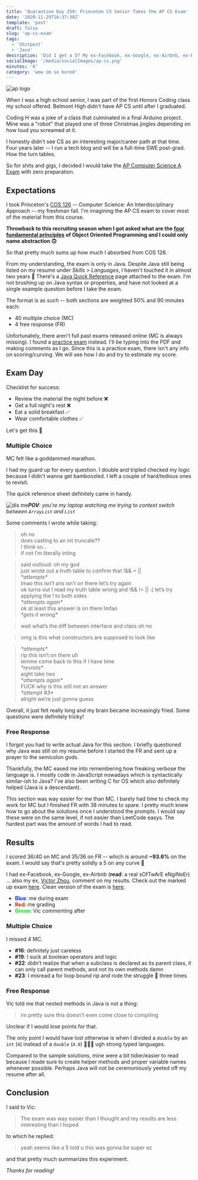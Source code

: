 ```yaml
---
title: 'Quarantine Day 259: Princeton CS Senior Takes the AP CS Exam'
date: '2020-11-29T16:37:38Z'
template: 'post'
draft: false
slug: 'ap-cs-exam'
tags:
  - 'Shitpost'
  - 'Java'
description: 'Did I get a 5? My ex-Facebook, ex-Google, ex-Airbnb, ex-boyfriend grades it'
socialImage: '/media/socialImages/ap-cs.png'
minutes: '6'
category: 'wow im so bored'
---
```


![ap logo](/media/socialImages/ap-cs.png)

When I was a high school senior, I was part of the first Honors Coding class my school offered. Belmont High didn't have AP CS until after I graduated.

Coding H was a joke of a class that culminated in a final Arduino project. Mine was a "robot" that played one of three Christmas jingles depending on how loud you screamed at it.

I honestly didn't see CS as an interesting major/career path at that time. Four years later -- I run a tech blog and will be a full-time SWE post-grad. How the turn tables.

So for shits and gigs, I decided I would take the [AP Computer Science A Exam](https://apstudents.collegeboard.org/courses/ap-computer-science-a) with zero preparation.

## Expectations

I took Princeton's [COS 126](https://registrar.princeton.edu/course-offerings/course-details?courseid=002051&term=1214) -- Computer Science: An Interdisciplinary Approach -- my freshman fall. I'm imagining the AP CS exam to cover most of the material from this course.

**Throwback to this recruiting season when I got asked what are the [four fundamental principles](https://info.keylimeinteractive.com/the-four-pillars-of-object-oriented-programming) of Object Oriented Programming and I could only name abstraction 🙃**

So that pretty much sums up how much I absorbed from COS 126.

From my understanding, the exam is only in Java. Despite Java still being listed on my resume under _Skills > Languages_, I haven't touched it in almost two years 🤭 There's a [Java Quick Reference](https://apstudents.collegeboard.org/ap/pdf/ap-computer-science-a-java-quick-reference_0.pdf) page attached to the exam. I'm not brushing up on Java syntax or properties, and have not looked at a single example question before I take the exam.

The format is as such -- both sections are weighted 50% and 90 minutes each:

- 40 multiple choice (MC)
- 4 free response (FR)

Unfortunately, there aren't full past exams released online (MC is always missing). I found a [practice exam](http://compscimadison.weebly.com/uploads/5/8/7/4/58741529/ap-computer-science-a-2014-practice-exam.pdf) instead. I'll be typing into the PDF and making comments as I go. Since this is a practice exam, there isn't any info on scoring/curving. We will see how I do and try to estimate my score.

## Exam Day

Checklist for success:

- Review the material the night before ❌
- Get a full night's rest ❌
- Eat a solid breakfast ✅
- Wear comfortable clothes ✅

Let's get this 🥖

### Multiple Choice

MC felt like a goddammed marathon.

I had my guard up for every question. I double and tripled checked my logic because I didn't wanna get bamboozled. I left a couple of hard/tedious ones to revisit.

The quick reference sheet definitely came in handy.

![dis me](/media/ap-cs-exam/selfie.jpg)_**POV**: you're my laptop watching me trying to context switch between `ArrayList` and `List`_

Some comments I wrote while taking:

> oh no<br>
> does casting to an int truncate??<br>
> I think so...<br>
> if not I’m literally inting<br>

<!-- prettier-ignore -->
> said outloud: oh my god<br>
> just wrote out a truth table to confirm that !&& = ||<br> 
> _\*attempts\*_<br>
> lmao this isn’t ans isn’t on there let’s try again<br>
> ok turns out I read my truth table wrong and !&& != || :( let’s try applying the ! to both sides<br> 
> _\*attempts again\*_<br>
> ok at least this answer is on there lmfao<br>
> _\*gets it wrong\*_

> wait what’s the diff between interface and class oh no

> omg is this what constructors are supposed to look like

<!-- prettier-ignore -->
> _\*attempts\*_<br>
> rip this isn’t on there uh<br>
> lemme come back to this if I have time<br>
> _\*revisits\*_<br>
> aight take two<br> 
> _\*attempts again\*_<br>
> FUCK why is this still not an answer<br> 
> _\*attempt #3\*_<br>
> alright we’re just gonna guess<br>

Overall, it just felt really long and my brain became increasingly fried. Some questions were definitely tricky!

### Free Response

I forgot you had to write actual Java for this section. I briefly questioned why Java was still on my resume before I started the FR and sent up a prayer to the semicolon gods.

Thankfully, the MC eased me into remembering how freaking verbose the language is. I mostly code in JavaScript nowadays which is syntactically similar-ish to Java? I've also been writing C for OS which also definitely helped (Java is a descendant).

This section was way easier for me than MC. I barely had time to check my work for MC but I finished FR with 38 minutes to spare. I pretty much knew how to go about the solutions once I understood the prompts. I would say these were on the same level, if not easier than LeetCode easys. The hardest part was the amount of words I had to read.

## Results

I scored 36/40 on MC and 35/36 on FR -- which is around **~93.6%** on the exam. I would say that's pretty solidly a 5 on any curve 🎉

I had ex-Facebook, ex-Google, ex-Airbnb (**read**: a real sOfTwArE eNgiNeEr) ... also my ex, [Victor Zhou](http://victorzhou.com/), comment on my results. Check out the marked up exam <a href="/media/ap-cs-exam/exam.pdf" target="_blank">here</a>. Clean version of the exam is [here](http://compscimadison.weebly.com/uploads/5/8/7/4/58741529/ap-computer-science-a-2014-practice-exam.pdf).

- **<span style="color:#1732FF">Blue</span>**: me during exam
- **<span style="color:#FF2600">Red</span>**: me grading
- **<span style="color:#00F900">Green</span>**: Vic commenting after

### Multiple Choice

I missed 4 MC.

- **\#16**: definitely just careless
- **\#19**: I suck at boolean operators and logic
- **\#22**: didn't realize that when a subclass is declared as its parent class, it can only call parent methods, and not its own methods damn
- **\#23**: I misread a for loop bound rip and rode the struggle 🚌 three times

### Free Response

Vic told me that nested methods in Java is not a thing:

> im pretty sure this doesn’t even come close to compiling

Unclear if I would lose points for that.

The only point I would have lost otherwise is when I divided a `double` by an `int` (`4`) instead of a `double` (`4.0`) 🤦🏻‍♀️ ugh strong typed languages.

Compared to the sample solutions, mine were a bit tidier/easier to read because I made sure to create helper methods and proper variable names whenever possible. Perhaps Java will not be ceremoniously yeeted off my resume after all.

## Conclusion

I said to Vic:

> The exam was way easier than I thought and my results are less interesting than I hoped

to which he replied:

> yeah seems like a 5 told u this was gonna be super ez

and that pretty much summarizes this experiment.

_Thanks for reading!_
